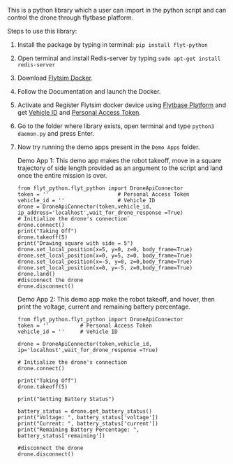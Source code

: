 This is a python library which a user can import in the python script and can control the drone through flytbase platform.

Steps to use this library:
1. Install the package by typing in terminal: `pip install flyt-python` 
2. Open terminal and install Redis-server by typing `sudo apt-get install redis-server` 
3. Download [Flytsim Docker](http://docs.flytbase.com/docs/FlytSim/docker.html). 
4. Follow the Documentation and launch the Docker.
5. Activate and Register Flytsim docker device using [Flytbase Platform](https://my.flytbase.com) and get [Vehicle ID](https://my.flytbase.com/devices/) and [Personal Access Token](https://my.flytbase.com/developer/token/).
6. Go to the folder where library exists, open terminal and type `python3 daemon.py` and press Enter.
7. Now try running the demo apps present in the `Demo Apps` folder.

    Demo App 1:  This demo app makes the robot takeoff, move in a square trajectory of side length provided as an argument to the script and land once the entire mission is over.
   
    
    ```
    from flyt_python.flyt_python import DroneApiConnector
    token = ''                      # Personal Access Token
    vehicle_id = ''                 # Vehicle ID
    drone = DroneApiConnector(token,vehicle_id, ip_address='localhost',wait_for_drone_response =True)
    # Initialize the drone's connection`
    drone.connect()
    print("Taking Off")
    drone.takeoff(5)
    print("Drawing square with side = 5")
    drone.set_local_position(x=5, y=0, z=0, body_frame=True)
    drone.set_local_position(x=0, y=5, z=0, body_frame=True)
    drone.set_local_position(x=-5, y=0, z=0,body_frame=True)
    drone.set_local_position(x=0, y=-5, z=0,body_frame=True)
    drone.land()
    #disconnect the drone
    drone.disconnect()
    ``` 
 
    Demo App 2: This demo app make the robot takeoff, and hover, then print the voltage, current and remaining battery percentage.
    
    ```
    from flyt_python.flyt_python import DroneApiConnector
    token = ''          # Personal Access Token
    vehicle_id = ''     # Vehicle ID
    
    drone = DroneApiConnector(token,vehicle_id, ip='localhost',wait_for_drone_response =True)

    # Initialize the drone's connection
    drone.connect()

    print("Taking Off")
    drone.takeoff(5)

    print("Getting Battery Status")

    battery_status = drone.get_battery_status()
    print("Voltage: ", battery_status['voltage'])
    print("Current: ", battery_status['current'])
    print("Remaining Battery Percentage: ", battery_status['remaining'])

    #disconnect the drone
    drone.disconnect()
    ```
